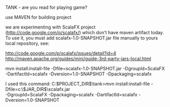 TANK - are you read for playing game?

use MAVEN for building project

we are experimenting with ScalaFX project (http://code.google.com/p/scalafx/)
which don't have maven artifact today. To use it, you must add scalafx-1.0-SNAPSHOT.jar
file manually to yours local repository, see:

http://code.google.com/p/scalafx/issues/detail?id=4
http://maven.apache.org/guides/mini/guide-3rd-party-jars-local.html

mvn install:install-file -Dfile=scalafx-1.0-SNAPSHOT.jar -DgroupId=ScalaFX \
    -DartifactId=scalafx -Dversion=1.0-SNAPSHOT -Dpackaging=scalafx

I used this command:
C:\$PROJECT_DIR$\tank>mvn install:install-file -Dfile=c:\$JAR_DIR$\scalafx.jar \
    -DgroupId=ScalaFX  -Dpackaging=scalafx -DartifactId=scalafx -Dversion=1.0-SNAPSHOT